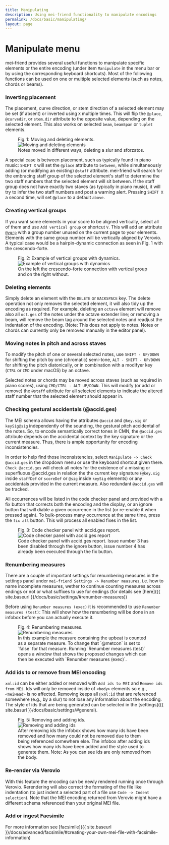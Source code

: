 ```yaml
---
title: Manipulating
description: Using mei-friend functionality to manipulate encodings
permalink: /docs/basic/manipulating/
layout: page
---
```

# Manipulate menu

mei-friend provides several useful functions to manipulate specific elements or the entire encoding (under item `Manipulate` in the menu bar or by using the corresponding keyboard shortcuts). Most of the following functions can be used on one or multiple selected elements (such as notes, chords or beams). 

### Inverting placement

The placement, curve direction, or stem direction of a selected element may be set (if absent) or inverted using `X` multiple times. This will flip the `@place`, `@curvedir`, or `stem.dir` attribute to the opposite value, depending on the selected element. This also works on selected `beam`, `beamSpan` or `tuplet` elements.

<figure class="figure">
    <div class="figure-title">Fig.&thinsp;1: Moving and deleting elements.</div>
        <img class="figure-img" src="{{ site.baseurl }}/assets/img/manipulating/move_delete.gif" 
            alt="Moving and deleting elements" />
    <figcaption class="figure-caption">Notes moved in different ways, deleting a slur and sforzatos.</figcaption>
</figure>

A special case is between placement, such as typically found in piano music: `SHIFT X` will set the `@place` attribute to `between`, while simultaneously adding (or modifying an existing) `@staff` attribute. mei-friend will search for the embracing staff group of the selected element's staff to determine the two staff numbers that the selected element will sit between. If the staff group does not have exactly two staves (as typically in piano music), it will try to infer the two staff numbers and post a warning alert. Pressing `SHIFT X` a second time, will set `@place` to a default `above`. 


### Creating vertical groups

If you want some elements in your score to be aligned vertically, select all of them and use `Add vertical group` or shortcut `V`. This will add an attribute [`@vgrp`](https://music-encoding.org/guidelines/v4/attribute-classes/att.verticalgroup.html) with a group number unused on the current page to your elements. Elements with the same group number will be vertically aligned by Verovio. A typical case would be a hairpin-dynamic connection as seen in Fig. 1 with the crescendo-forte. 

<figure class="halfwidth">
    <div class="figure-title">Fig.&thinsp;2: Example of vertical groups with dynamics.</div>
        <img class="figure-img" src="{{ site.baseurl }}/assets/img/manipulating/vgrps.PNG" 
            alt="Example of vertical groups with dynamics" />
    <figcaption class="figure-caption">On the left the crescendo-forte connection with vertical group and on the right without.</figcaption>
</figure>

### Deleting elements

Simply delete an element with the `DELETE` or `BACKSPACE` key. The delete operation not only removes the selected element, it will also tidy up the encoding as required. For example, deleting an `octave` element will remove also all `oct.ges` of the notes under the octave extender line; or removing a beam, will remove the beam tag around the selected notes and readjust the indentation of the encoding. (Note: This does not apply to notes. Notes or chords can currently only be removed manually in the editor panel).

### Moving notes in pitch and across staves

To modify the pitch of one or several selected notes, use `SHIFT - UP/DOWN` for shifting the pitch by one (chromatic) semi-tone, `ALT - SHIFT - UP/DOWN` for shifting the pitch diatonically, or in combination with a modifyer key (`CTRL` or `CMD` under macOS) by an octave. 

Selected notes or chords may be moved across staves (such as required in piano scores), using `CMD/CTRL - ALT UP/DOWN`. This will modify (or add or remove) the `@staff` attribute for all selected elements to indicate the altered staff number that the selected element should appear in. 
### Checking gestural accidentals (@accid.ges)

The MEI schema allows having the attributes `@accid` and `@key.sig` or `keySig@sig` independently of the sounding, the gestural pitch accidental of the notes. So, to encode semantically correct tones in CMN, the `@accid.ges` attribute depends on the accidental context by the key signature or the current measure. Thus, there is ample opportunity for encoding inconsistencies. 

In order to help find those inconsistencies, select `Manipulate -> Check @accid.ges` in the dropdown menu or use the keyboard shortcut given there. `Check @accid.ges` will check all notes for the existence of a missing or superfluous @accid.ges in relation the the current key signature (`@key.sig` inside `staffDef` or `scoreDef` or `@sig` inside `keySig` elements) or any accidentals provided in the current measure. Also redundant `@accid.ges` will be tracked. 

All occurrences will be listed in the code checker panel and provided with a fix button that corrects both the encoding and the display, or an ignore button that will diable a given occurrence in the list (or re-enable it when pressed again). To bulk-process many occurrence at the same time, press the `fix all` button. This will process all enabled fixes in the list. 

<figure class="figure">
    <div class="figure-title">Fig.&thinsp;3: Code checker panel with accid.ges report.</div>
        <img class="figure-img" src="{{ site.baseurl }}/assets/img/manipulating/codeCheckerAccidGes.png" 
            alt="Code checker panel with accid.ges report" />
    <figcaption class="figure-caption">Code checker panel with accid.ges report. Issue number 3 has been disabled through the ignore button, issue number 4 has already been executed through the fix button.</figcaption>
</figure>

### Renumbering measures

There are a couple of important settings for renumbering measures in the settings panel under `mei-friend Settings -> Renumber measures`, i.e. how to name incomplete measures, wether to continue counting measures across endings or not or what suffixes to use for endings (for details see [here]({{ site.baseurl }}/docs/basic/settings/#renumber-measures))

Before using `Renumber measures (exec)` it is recommended to use `Renumber measures (test)`: This will show how the renumbering will be done in an infobox before you can actually execute it.

<figure class="figure">
    <div class="figure-title">Fig.&thinsp;4: Renumbering measures.</div>
        <img class="figure-img" src="{{ site.baseurl }}/assets/img/manipulating/renumber_measures.gif" 
            alt="Renumbering measures" />
    <figcaption class="figure-caption">In this example the measure containing the upbeat is counted as a separate measure. To change that `@metcon` is set to `false` for that measure. Running `Renumber measures (test)` opens a window that shows the proposed changes which can then be executed with `Renumber measures (exec)`.</figcaption>
</figure>


### Add ids to or remove from MEI encoding

`xml:id` can be either added or removed with `Add ids to MEI` and `Remove ids from MEi`. Ids will only be removed inside of `<body>` elements so e.g., `<meiHead>` is no affected. Removing keeps all `@xml:id` that are referenced somewhere (e.g., by a slur) to not lose any information about the encoding. The style of ids that are being generated can be selected in the [settings]({{ site.basurl }}/docs/basic/settings/#general). 

<figure class="figure">
    <div class="figure-title">Fig.&thinsp;5: Removing and adding ids.</div>
        <img class="figure-img" src="{{ site.baseurl }}/assets/img/manipulating/ids.gif" 
            alt="Removing and adding ids" />
    <figcaption class="figure-caption">After removing ids the infobox shows how many ids have been removed and how many could not be removed due to them being referenced somewhere else. The infobox after adding ids shows how many ids have been added and the style used to generate them. Note: As you can see ids are only removed from the body.</figcaption>
</figure>

### Re-render via Verovio

With this feature the encoding can be newly rendered running once through Verovio. Rerendering will also correct the formating of the file like indentation (to just indent a selected part of a file use `Code -> Indent selection`). Note that the MEI encoding returned from Verovio might have a different schema referenced than your original MEI file. 

### Add or ingest Facsimile

For more information see [facsimile]({{ site.baseurl }}/docs/advanced/facsimile/#creating-your-own-mei-file-with-facsimile-information)